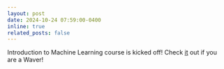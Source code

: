 ```yaml
---
layout: post
date: 2024-10-24 07:59:00-0400
inline: true
related_posts: false
---
```

Introduction to Machine Learning course is kicked off! Check [it](https://mgheibi-wavefin.github.io/wml101-fa24/) out if you are a Waver!

